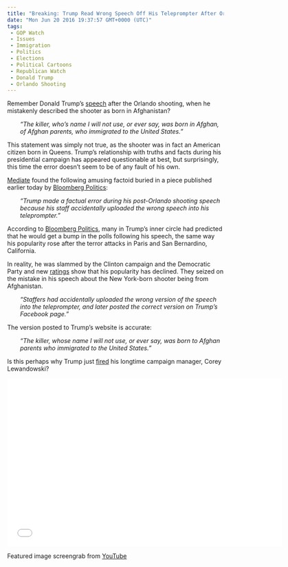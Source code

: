 ```yaml
---
title: "Breaking: Trump Read Wrong Speech Off His Teleprompter After Orlando Shooting (VIDEO)"
date: "Mon Jun 20 2016 19:37:57 GMT+0000 (UTC)"
tags: 
 - GOP Watch
 - Issues
 - Immigration
 - Politics
 - Elections
 - Political Cartoons
 - Republican Watch
 - Donald Trump
 - Orlando Shooting
---
```

<p><!-- Quick Adsense WordPress Plugin: http://quicksense.net/ --></p><p>Remember Donald Trump&#x2019;s <a href="https://www.youtube.com/watch?v=ygIDdXEpPnk" onclick="__gaTracker(&apos;send&apos;, &apos;event&apos;, &apos;outbound-article&apos;, &apos;https://www.youtube.com/watch?v=ygIDdXEpPnk&apos;, &apos;speech&apos;);">speech</a> after the Orlando shooting, when he mistakenly described the shooter as born in Afghanistan?</p><p style="padding-left: 30px;"><em>&#x201C;The killer, who&#x2019;s name I will not use, or ever say, was born in Afghan, of Afghan parents, who immigrated to the United States.&#x201D;</em></p><p>This statement was simply not true, as the shooter was in fact an American citizen born in Queens. Trump&#x2019;s relationship with truths and facts during his presidential campaign has appeared questionable at best, but surprisingly, this time the error doesn&#x2019;t seem to be of any fault of his own.</p><p><a href="http://www.mediaite.com/online/trump-accidentally-read-wrong-speech-off-his-teleprompter-after-orlando-shooting/" onclick="__gaTracker(&apos;send&apos;, &apos;event&apos;, &apos;outbound-article&apos;, &apos;http://www.mediaite.com/online/trump-accidentally-read-wrong-speech-off-his-teleprompter-after-orlando-shooting/&apos;, &apos;Mediate&apos;);">Mediate</a> found the following amusing factoid buried in a piece published earlier today by <a href="http://www.bloomberg.com/politics/articles/2016-06-20/trump-strategy-meeting" onclick="__gaTracker(&apos;send&apos;, &apos;event&apos;, &apos;outbound-article&apos;, &apos;http://www.bloomberg.com/politics/articles/2016-06-20/trump-strategy-meeting&apos;, &apos;Bloomberg Politics&apos;);">Bloomberg Politics</a>:</p><p style="padding-left: 30px;"><em>&#x201C;Trump made a factual error during his post-Orlando shooting speech because his staff accidentally uploaded the wrong speech into his teleprompter.&#x201D;</em></p><p>According to <a href="http://www.bloomberg.com/politics/articles/2016-06-20/trump-strategy-meeting" onclick="__gaTracker(&apos;send&apos;, &apos;event&apos;, &apos;outbound-article&apos;, &apos;http://www.bloomberg.com/politics/articles/2016-06-20/trump-strategy-meeting&apos;, &apos;Bloomberg Politics&apos;);">Bloomberg Politics</a>, many in Trump&#x2019;s inner circle had predicted that he&#xA0;would get a bump in the polls following his speech, the same way his popularity rose after the terror attacks in Paris and San Bernardino, California.</p><p>In reality, he was slammed by the Clinton campaign and the Democratic Party and new <a href="http://www.liberalamerica.org/2016/06/16/sad-moment-donald-trump-tables-finally-turned-video/">ratings</a> show that his popularity has declined. They seized on the mistake in his speech about the New York-born shooter being from Afghanistan.</p><p style="padding-left: 30px;"><em>&#x201C;Staffers had accidentally uploaded the wrong version of the speech into the teleprompter, and later posted the correct version on Trump&#x2019;s Facebook page.&#x201D;</em></p><p>The version posted to Trump&#x2019;s website is accurate:</p><p style="padding-left: 30px;"><em>&#x201C;The killer, whose name I will not use, or ever say, was born to Afghan parents who immigrated to the United States.&#x201D;</em></p><p>Is this perhaps why Trump just <a href="http://www.liberalamerica.org/2016/06/20/breaking-trump-fires-campaign-manager-corey-lewandowski/">fired</a> his longtime campaign manager, Corey Lewandowski?</p><p><!-- Quick Adsense WordPress Plugin: http://quicksense.net/ --></p><p><span class="embed-youtube" style="text-align:center; display: block;"><iframe class="youtube-player" type="text/html" width="640" height="390" src="//www.youtube.com/embed/ygIDdXEpPnk?version=3&amp;rel=1&amp;fs=1&amp;autohide=2&amp;showsearch=0&amp;showinfo=1&amp;iv_load_policy=1&amp;wmode=transparent" allowfullscreen="true" style="border:0;"></iframe></span></p><p>Featured image screengrab from <a href="https://www.youtube.com/watch?v=ygIDdXEpPnk" onclick="__gaTracker(&apos;send&apos;, &apos;event&apos;, &apos;outbound-article&apos;, &apos;https://www.youtube.com/watch?v=ygIDdXEpPnk&apos;, &apos;YouTube&apos;);">YouTube</a></p><div style="font-size:0px;height:0px;line-height:0px;margin:0;padding:0;clear:both"></div>